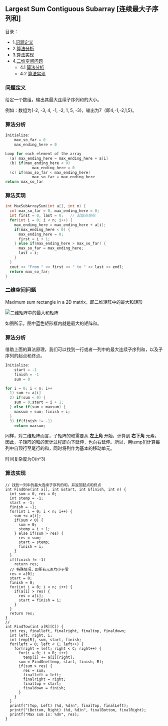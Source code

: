 ## Largest Sum Contiguous Subarray \[连续最大子序列和\]

目录：

  * 1.[问题定义](#问题定义)
  * 2.[算法分析](#算法分析)
  * 3.[算法实现](#算法实现)
  * 4.[二维空间问题](#二维空间问题)
    * 4.1 [算法分析](#算法分析)
    * 4.2 [算法实现](#算法实现)

### 问题定义

给定一个数组，输出其最大连续子序列和的大小。

例如：数组为{-2, -3, 4, -1, -2, 1, 5, -3}，输出为7（即4,-1,-2,1,5}。

### 算法分析

```cpp
Initialize:
    max_so_far = 0
    max_ending_here = 0

Loop for each element of the array
  (a) max_ending_here = max_ending_here + a[i]
  (b) if(max_ending_here < 0)
            max_ending_here = 0
  (c) if(max_so_far < max_ending_here)
            max_so_far = max_ending_here
return max_so_far
```

### 算法实现

```cpp
int MaxSubArraySum(int a[], int n) {
  int max_so_far = 0, max_ending_here = 0;
  int first = 0, last = 0;   // 起始点坐标
  for(int i = 0; i < n; i++) {
    max_ending_here = max_ending_here + a[i];
    if(max_ending_here < 0) {
      max_ending_here = 0;
      first = i + 1;
    } else if(max_ending_here > max_so_far) {
      max_so_far = max_ending_here;
      last = i;
    }
  }
  cout << "From " << first << " to " << last << endl;
  return max_so_far;
}
```

### 二维空间问题

Maximum sum rectangle in a 2D matrix，即二维矩阵中的最大和矩形

![二维矩阵中的最大和矩阵](http://on64c9tla.bkt.clouddn.com/Algorithm/2weijuzhensum.png)

如图所示，图中蓝色矩形框内就是最大的矩阵和。

### 算法分析

借助上面的算法原理，我们可以找到一行或者一列中的最大连续子序列和，以及子序列的起点和终点。

```cpp
Initialize:
    start = -1
    finish = -1
    sum = 0

for i = 0; i < n; i++
  1) sum += a[i]
  2) if(sum < 0) {
    sum = 0;start = i + 1;
  } else if(sum > maxsum) {
    maxsum = sum; finish = i;
  }
  3) if(finish != -1)
    return maxsum;
```

同样，对二维矩阵而言，子矩阵的和需要从 **左上角** 开始，计算到 **右下角** 元素，因此，子矩阵的和的累计过程即向下延伸，也向右延伸。所以，用temp[i]计算每列中自顶行至尾行的和，同时将列作为基本的移动单元。

时间复杂度为O(n^3)

### 算法实现

```
// 找到一列中的最大连续子序列的和，并返回起点和终点
int FindOne(int a[], int &start, int &finish, int n) {
  int sum = 0, res = 0;
  int stemp = -1;
  start = -1;
  finish = -1;
  for(int i = 0; i < n; i++) {
    sum += a[i];
    if(sum < 0) {
      sum = 0;
      stemp = i + 1;
    } else if(sum > res) {
      res = sum;
      start = stemp;
      finish = i;
    }
  }
  if(finish != -1)
    return res;
  // 特殊情况，即所有元素均小于零
  res = a[0];
  start = 0;
  finish = 0;
  for(int i = 0; i < n; i++) {
    if(a[i] > res) {
      res = a[i];
      start = finish = i;
    }
  }
  return res;
}
//
int FindTow(int a[R][C]) {
  int res, finalleft, finalright, finaltop, finaldown;
  int left, right, i;
  int temp[R], sum, start, finish;
  for(left = 0; left < C; left++) {
    for(right = left; right < C; right++) {
      for(i = 0; i < R; i++)
        temp[i] += a[i][right];
      sum = FindOne(temp, start, finish, R);
      if(sum > res) {
        res = sum;
        finalleft = left;
        finalright = right;
        finaltop = start;
        finaldown = finish;
      }
    }
  }
  printf("(Top, Left) (%d, %d)n", finalTop, finalLeft);
  printf("(Bottom, Right) (%d, %d)n", finalBottom, finalRight);
  printf("Max sum is: %dn", res);
}
```
